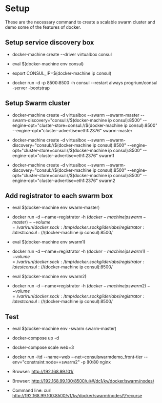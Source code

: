 Setup
====
These are the necessary command to create a scalable swarm cluster and demo some of the features of docker.

Setup service discovery box
---------------------------------
- docker-machine create --driver virtualbox consul

- eval $(docker-machine env consul)

- export CONSUL_IP=$(docker-machine ip consul)

- docker run -d -p 8500:8500 -h consul --restart always progrium/consul -server -bootstrap

Setup Swarm cluster
-------------------------
- docker-machine create -d virtualbox  --swarm --swarm-master --swarm-discovery="consul://$(docker-machine ip consul):8500"  --engine-opt="cluster-store=consul://$(docker-machine ip consul):8500" --engine-opt="cluster-advertise=eth1:2376" swarm-master

- docker-machine create -d virtualbox  --swarm --swarm-discovery="consul://$(docker-machine ip consul):8500"  --engine-opt="cluster-store=consul://$(docker-machine ip consul):8500" --engine-opt="cluster-advertise=eth1:2376" swarm1

- docker-machine create -d virtualbox  --swarm --swarm-discovery="consul://$(docker-machine ip consul):8500"  --engine-opt="cluster-store=consul://$(docker-machine ip consul):8500" --engine-opt="cluster-advertise=eth1:2376" swarm2

Add registrator to each swarm box
------------------------------------
- eval $(docker-machine env swarm-master)

- docker run -d --name=registrator -h $(docker-machine ip swarm-master)  --volume=/var/run/docker.sock:/tmp/docker.sock gliderlabs/registrator:latest consul://$(docker-machine ip consul):8500/

- eval $(docker-machine env swarm1)

- docker run -d --name=registrator -h $(docker-machine ip swarm1) --volume=/var/run/docker.sock:/tmp/docker.sock gliderlabs/registrator:latest consul://$(docker-machine ip consul):8500/

- eval $(docker-machine env swarm2)

- docker run -d --name=registrator -h $(docker-machine ip swarm2) --volume=/var/run/docker.sock:/tmp/docker.sock gliderlabs/registrator:latest consul://$(docker-machine ip consul):8500/

Test
-------
- eval $(docker-machine env -swarm swarm-master)

- docker-compose up -d

- docker-compose scale web=3

- docker run -itd --name=web --net=consulswarmdemo_front-tier --env="constraint:node==swarm2" -p 80:80 nginx

- Browser: http://192.168.99.101/

- Browser: http://192.168.99.100:8500/ui/#/dc1/kv/docker/swarm/nodes/

- Command line: curl http://192.168.99.100:8500/v1/kv/docker/swarm/nodes/\?recurse
